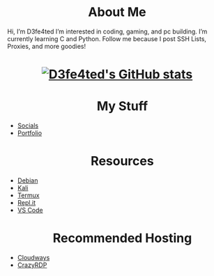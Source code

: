 <html>
  <h1 align=center>About Me</h1>

</div>

  <div><p> Hi, I’m D3fe4ted I’m interested in coding, gaming, and pc building. I’m currently learning C and Python. Follow me because I post SSH Lists, Proxies, and more goodies!
<div><h1 align=center>
  
  [![D3fe4ted's GitHub stats](https://github-readme-stats.vercel.app/api?username=d3fe4ted&theme=dark&show_icons=true&icon_color=0BE7EE&hide_border=true)](https://github.com/anuraghazra/github-readme-stats)
   </h1 align=center>

<div><ul><h1 align=center>My Stuff</h1>
  <div><li><a href="https://www.d3fe4ted.tk">Socials</a>
  <div><li><a href="https://www.deangelo.tk">Portfolio</a>
 </ul></div>
    
<div><ul><h1 align=center>Resources</h1>
  <div><li><a href="https://www.debian.org/">Debian</a>
  <div><li><a href="https://www.kali.org/get-kali/">Kali</a>
  <div><li><a href="https://f-droid.org/en/packages/com.termux/">Termux</a>
  <div><li><a href="https://replit.com/">Repl.it</a>
  <div><li><a href="https://code.visualstudio.com/">VS Code</a>

<div>
  <h1 align=center>Recommended Hosting</h1><lu>
  <li><a href="https://www.cloudways.com/en/">Cloudways</a>
  <li><a href="https://crazyrdp.com/linux-vps-hosting/">CrazyRDP</a>
    <div>
   </ul>
 </div>
</html>
